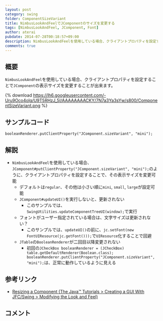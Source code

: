 ```yaml
---
layout: post
category: swing
folder: ComponentSizeVariant
title: NimbusLookAndFeelでJComponentのサイズを変更する
tags: [NimbusLookAndFeel, JComponent, Font]
author: aterai
pubdate: 2014-07-28T00:18:57+09:00
description: NimbusLookAndFeelを使用している場合、クライアントプロパティを設定することでJComponentの表示サイズを変更することが出来ます。
comments: true
---
```

## 概要
`NimbusLookAndFeel`を使用している場合、クライアントプロパティを設定することで`JComponent`の表示サイズを変更することが出来ます。

{% download https://lh6.googleusercontent.com/-Uru9Oco4olg/U9T5RHzJ_5I/AAAAAAAACKY/7N7a3Ya3sYw/s800/ComponentSizeVariant.png %}

## サンプルコード
<pre class="prettyprint"><code>booleanRenderer.putClientProperty("JComponent.sizeVariant", "mini");
</code></pre>

## 解説
- `NimbusLookAndFeel`を使用している場合、`JComponent#putClientProperty("JComponent.sizeVariant", "mini");`のように、クライアントプロパティを設定することで、その表示サイズを変更可能
    - デフォルトは`regular`、その他は小さい順に`mini`, `small`, `large`が設定可能
    - `JComponent#updateUI()`を実行しないと、更新されない
        - このサンプルでは、`SwingUtilities.updateComponentTreeUI(window);`で実行
    - フォントがユーザー指定されている場合は、文字サイズは更新されない？
        - このサンプルでは、`updateUI()`の前に、`jc.setFont(new FontUIResource(jc.getFont()));`で`UIResource`化することで回避
    - `JTable`の`BooleanRenderer`が二回目以降変更されない
        - 初回の`JCheckBox booleanRenderer = (JCheckBox) table.getDefaultRenderer(Boolean.class); booleanRenderer.putClientProperty("JComponent.sizeVariant", "mini");`は、正常に動作しているように見える

<!-- dummy comment line for breaking list -->

## 参考リンク
- [Resizing a Component (The Java™ Tutorials > Creating a GUI With JFC/Swing > Modifying the Look and Feel)](http://docs.oracle.com/javase/tutorial/uiswing/lookandfeel/size.html)

<!-- dummy comment line for breaking list -->

## コメント
